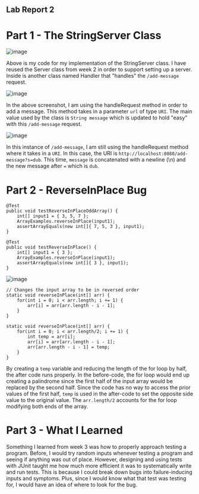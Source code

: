 
## Lab Report 2
# Part 1 - The StringServer Class

![image](https://user-images.githubusercontent.com/122496719/215647371-a483ea32-0636-482f-bb80-5f3ad6e0bc93.png)

Above is my code for my implementation of the StringServer class. I have reused the Server class from week 2 in order to support setting up a server. Inside is another class named Handler that "handles" the `/add-message` request.

![image](https://user-images.githubusercontent.com/122496719/215648500-7f9f0ac8-3857-43eb-91eb-213bd8364f1e.png)

In the above screenshot, I am using the handleRequest method in order to add a message. This method takes in a parameter `url` of type `URI`. The main value used by the class is `String message` which is updated to hold "easy" with this `/add-message` request.

![image](https://user-images.githubusercontent.com/122496719/215653265-16216a1e-28e1-40e7-8b21-95d650f14b97.png)

In this instance of `/add-message`, I am still using the handleRequest method where it takes in a `URI`. In this case, the URI is `http://localhost:8080/add-message?s=dub`. This time, `message` is concatenated with a newline (\n) and the new message after `=` which is `dub`.

# Part 2 - ReverseInPlace Bug
```
@Test 
public void testReverseInPlaceOddArray() {
    int[] input1 = { 3, 5, 7 };
    ArrayExamples.reverseInPlace(input1);
    assertArrayEquals(new int[]{ 7, 5, 3 }, input1);
}
```

```  
@Test 
public void testReverseInPlace() {
    int[] input1 = { 3 };
    ArrayExamples.reverseInPlace(input1);
    assertArrayEquals(new int[]{ 3 }, input1);
}
```  

  ![image](https://user-images.githubusercontent.com/122496719/215655381-6f0d83c7-5564-46e1-b052-549e29b8147e.png)

```
// Changes the input array to be in reversed order
static void reverseInPlace(int[] arr) {
    for(int i = 0; i < arr.length; i += 1) {
        arr[i] = arr[arr.length - i - 1];
    }
}
```  

```  
static void reverseInPlace(int[] arr) {
    for(int i = 0; i < arr.length/2; i += 1) {
        int temp = arr[i];
        arr[i] = arr[arr.length - i - 1];
        arr[arr.length - i - 1] = temp;
    }
}
```  

  By creating a `temp` variable and reducing the length of the for loop by half, the after code runs properly. In the before-code, the for loop would end up creating a palindrome since the first half of the input array would be replaced by the second half. Since the code has no way to access the prior values of the first half, `temp` is used in the after-code to set the opposite side value to the original value. The `arr.length/2` accounts for the for loop modifying both ends of the array.
  
# Part 3 - What I Learned

Something I learned from week 3 was how to properly approach testing a program. Before, I would try random inputs whenever testing a program and seeing if anything was out of place. However, designing and using tests with JUnit taught me how much more efficient it was to systematically write and run tests. This is because I could break down bugs into failure-inducing inputs and symptoms. Plus, since I would know what that test was testing for, I would have an idea of where to look for the bug.
